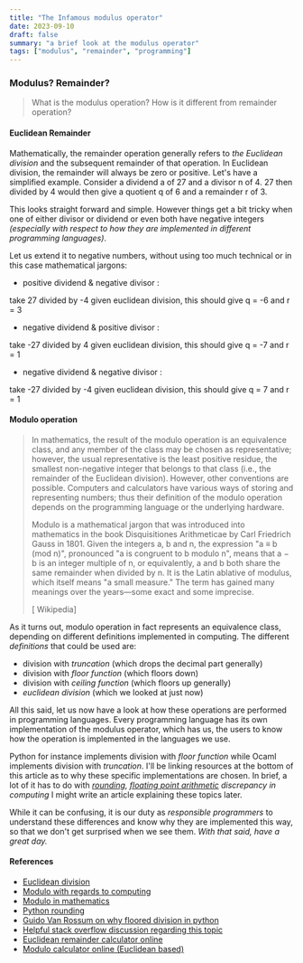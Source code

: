 ```yaml
---
title: "The Infamous modulus operator"
date: 2023-09-10
draft: false
summary: "a brief look at the modulus operator"
tags: ["modulus", "remainder", "programming"]
---
```


### Modulus? Remainder?
> What is the modulus operation? How is it different from remainder operation?

#### Euclidean Remainder

Mathematically, the remainder operation generally refers to _the Euclidean
division_ and the subsequent remainder of that operation. In Euclidean
division, the remainder will always be zero or positive. Let's have a
simplified example. Consider a dividend a of 27 and a divisor n of 4. 27 then
divided by 4 would then give a quotient q of 6 and a remainder r of 3.

This looks straight forward and simple. However things get a bit tricky when
one of either divisor or dividend or even both have negative integers
_(especially with respect to how they are implemented in different programming
languages)_.

Let us extend it to negative numbers, without using too much technical or in
this case mathematical jargons:

-  positive dividend & negative divisor :

take 27 divided by -4
given euclidean division, this should give q = -6 and r = 3 

- negative dividend & positive divisor :

take -27 divided by 4
given euclidean division, this should give q = -7 and r = 1

- negative dividend & negative divisor :

take -27 divided by -4
given euclidean division, this should give q = 7 and r = 1 

#### Modulo operation

> In mathematics, the result of the modulo operation is an equivalence class,
> and any member of the class may be chosen as representative; however, the
> usual representative is the least positive residue, the smallest non-negative
> integer that belongs to that class (i.e., the remainder of the Euclidean
> division). However, other conventions are possible. Computers and calculators
> have various ways of storing and representing numbers; thus their definition
> of the modulo operation depends on the programming language or the underlying
> hardware.
> 
> Modulo is a mathematical jargon that was introduced into mathematics in the
> book Disquisitiones Arithmeticae by Carl Friedrich Gauss in 1801. Given the
> integers a, b and n, the expression "a ≡ b (mod n)", pronounced "a is
> congruent to b modulo n", means that a − b is an integer multiple of n, or
> equivalently, a and b both share the same remainder when divided by n. It is
> the Latin ablative of modulus, which itself means "a small measure." The term
> has gained many meanings over the years—some exact and some imprecise.
> 
> [ Wikipedia]

As it turns out, modulo operation in fact represents an equivalence class,
depending on different definitions implemented in computing. The different
_definitions_ that could be used are:

- division with _truncation_ (which drops the decimal part generally)
- division with _floor function_ (which floors down)
- division with _ceiling function_ (which floors up generally)
- _euclidean division_ (which we looked at just now) 

All this said, let us now have a look at how these operations are performed in
programming languages. Every programming language has its own implementation of
the modulus operator, which has us, the users to know how the operation is
implemented in the languages we use.

Python for instance implements division with _floor function_ while Ocaml
implements division with _truncation_. I'll be linking resources at the bottom
of this article as to why these specific implementations are chosen. In brief,
a lot of it has to do with _[rounding](https://floating-point-gui.de/errors/rounding/), [floating point arithmetic](https://floating-point-gui.de/)
discrepancy in computing_ I might write an article explaining these topics later. 

While it can be confusing, it is our duty as _responsible programmers_ to
understand these differences and know why they are implemented this way, so
that we don't get surprised when we see them. _With that said, have a great
day._

#### References

- [Euclidean division](https://en.wikipedia.org/wiki/Euclidean_division)
- [Modulo with regards to computing](https://en.wikipedia.org/wiki/Modulo)
- [Modulo in mathematics](https://en.wikipedia.org/wiki/Modulo_(mathematics))
- [Python rounding](https://realpython.com/python-rounding/)
- [Guido Van Rossum on why floored division in python](https://python-history.blogspot.com/2010/08/why-pythons-integer-division-floors.html)
- [Helpful stack overflow discussion regarding this topic](https://stackoverflow.com/questions/24848789/why-does-pythons-modulus-operator-not-match-the-euclidean-definition)
- [Euclidean remainder calculator online](https://ezcalc.me/remainder-calculator/)
- [Modulo calculator online (Euclidean based)](https://ezcalc.me/modulo-calculator/)
